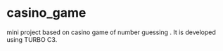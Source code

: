 # casino_game
mini project based on casino game of number guessing . It is developed using TURBO C3.
